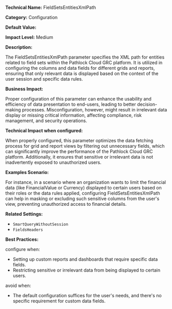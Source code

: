 **Technical Name:** FieldSetsEntitiesXmlPath

**Category:** Configuration

**Default Value:**

**Impact Level:** Medium

**Description:**

The FieldSetsEntitiesXmlPath parameter specifies the XML path for entities related to field sets within the Pathlock Cloud GRC platform. It is utilized in configuring the columns and data fields for different grids and reports, ensuring that only relevant data is displayed based on the context of the user session and specific data rules.

**Business Impact:**

Proper configuration of this parameter can enhance the usability and efficiency of data presentation to end-users, leading to better decision-making processes. Misconfiguration, however, might result in irrelevant data display or missing critical information, affecting compliance, risk management, and security operations.

**Technical Impact when configured:**

When properly configured, this parameter optimizes the data fetching process for grid and report views by filtering out unnecessary fields, which can significantly improve the performance of the Pathlock Cloud GRC platform. Additionally, it ensures that sensitive or irrelevant data is not inadvertently exposed to unauthorized users.

**Examples Scenario:**

For instance, in a scenario where an organization wants to limit the financial data (like FinancialValue or Currency) displayed to certain users based on their roles or the data rules applied, configuring FieldSetsEntitiesXmlPath can help in masking or excluding such sensitive columns from the user's view, preventing unauthorized access to financial details.

**Related Settings:**

- `SmartQueryWithoutSession`
- `FieldsHeaders`

**Best Practices:** 

configure when:
- Setting up custom reports and dashboards that require specific data fields.
- Restricting sensitive or irrelevant data from being displayed to certain users.

avoid when:
- The default configuration suffices for the user's needs, and there's no specific requirement for custom data fields.